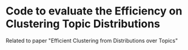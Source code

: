 # Code to evaluate the Efficiency on Clustering Topic Distributions

Related to paper "Efficient Clustering from Distributions over Topics"
